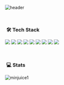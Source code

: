 ![header](https://capsule-render.vercel.app/api?type=waving&color=timeGradient&height=240&section=header&text=P&nbsp;A&nbsp;R&nbsp;K&nbsp;&nbsp;&nbsp;M&nbsp;I&nbsp;N&nbsp;J&nbsp;U&desc=F&nbsp;R&nbsp;O&nbsp;N&nbsp;T&nbsp;E&nbsp;N&nbsp;D&nbsp;&nbsp;&nbsp;&nbsp;&nbsp;D&nbsp;E&nbsp;V&nbsp;E&nbsp;L&nbsp;O&nbsp;P&nbsp;E&nbsp;R&fontSize=50&descSize=30&animation=fadeIn&fontAlignY=36)

<!-- <img alt="Hand Wave" src="./assets/Hand%20Wave.gif" width='50' align="left"/> <h2 align="left">Hi, I'm Minju!</h2> -->
<!-- ## 👋 &nbsp;Hey there! I'm Minju -->

<!-- <p align="left">
  <a target="_blank" href="https://dev-minju.tistory.com/"><img src="https://img.shields.io/badge/Blog-%2312100E.svg?&style=flat-square&logo=dev.to&logoColor=white" /></a>
<a target="_blank" href="mailto:minjuice.dev@gmail.com?subject=Hello,%20From%20Github"><img src="https://img.shields.io/badge/gmail-%23D14836.svg?&style=flat-square&logo=gmail&logoColor=white" /></a>
</p> -->

&nbsp;
### &nbsp;🛠&nbsp;Tech Stack
 <p>
<img src="https://img.shields.io/badge/Javascript-ffdd19?style=flat&logo=javascript&logoColor=white"/>
<img src="https://img.shields.io/badge/React-61DAFB?style=flat&logo=React&logoColor=white"/>
<img src="https://img.shields.io/badge/Typescript-3178C6?style=flat&logo=typescript&logoColor=white"/>
<img src="https://img.shields.io/badge/Next-black?style=flat&logo=next.js&logoColor=white"/> 
<img src="https://img.shields.io/badge/Redux-764ABC?style=flat&logo=Redux&logoColor=white"/>
<img src="https://img.shields.io/badge/styled--components-D42F8A?style=flat&logo=styled-components&logoColor=white"/>
<img src="https://img.shields.io/badge/SASS-ff0d00.svg?style=flat&logo=SASS&logoColor=white"/>
<img src="https://img.shields.io/badge/git-181717?style=flat&logo=git&logoColor=white">
 <img src="https://img.shields.io/badge/notion-7478AE?style=flat&logo=notion&logoColor=white">  
</p>

&nbsp;
### &nbsp;💻&nbsp;Stats
</p><img align="center" src="https://github-readme-stats.vercel.app/api?username=minjuice1&show_icons=true" alt="minjuice1" />

<!-- <center>
  <table>
    <tr>
        <td><img width="400px" align="left" src="https://github-readme-stats.vercel.app/api/top-langs/?username=minjuice1&layout=compact&count_private=true&langs_count=8" /></td>
        <td><img width="495px" align="left" src="https://github-readme-stats.vercel.app/api?username=minjuice1&show_icons=true&count_private=true" /></td>
    </tr>   
  </table>
</center> -->
